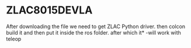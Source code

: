 # ZLAC8015DEVLA


After downloading the file we need to get ZLAC Python driver. then colcon build it and then put it inside the ros folder. after which it* -will work with teleop
